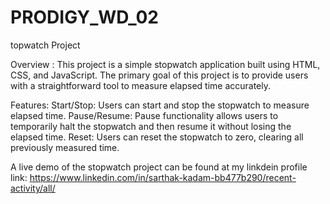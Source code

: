 # PRODIGY_WD_02

topwatch Project

Overview :
This project is a simple stopwatch application built using HTML, CSS, and JavaScript. The primary goal of this project is to provide users with a straightforward tool to measure elapsed time accurately.

Features: 
Start/Stop: Users can start and stop the stopwatch to measure elapsed time.
Pause/Resume: Pause functionality allows users to temporarily halt the stopwatch and then resume it without losing the elapsed time.
Reset: Users can reset the stopwatch to zero, clearing all previously measured time.

A live demo of the stopwatch project can be found at my linkdein profile link: 
https://www.linkedin.com/in/sarthak-kadam-bb477b290/recent-activity/all/
